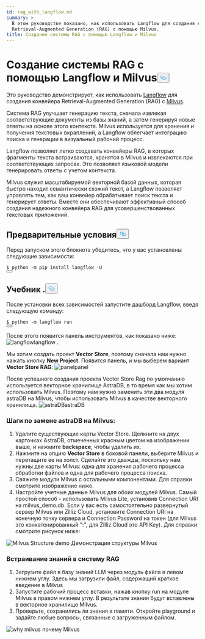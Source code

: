 ```yaml
---
id: rag_with_langflow.md
summary: >-
  В этом руководстве показано, как использовать Langflow для создания конвейера
  Retrieval-Augmented Generation (RAG) с помощью Milvus.
title: Создание системы RAG с помощью Langflow и Milvus
---
```

<h1 id="Building-a-RAG-System-Using-Langflow-with-Milvus" class="common-anchor-header">Создание системы RAG с помощью Langflow и Milvus<button data-href="#Building-a-RAG-System-Using-Langflow-with-Milvus" class="anchor-icon" translate="no">
      <svg translate="no"
        aria-hidden="true"
        focusable="false"
        height="20"
        version="1.1"
        viewBox="0 0 16 16"
        width="16"
      >
        <path
          fill="#0092E4"
          fill-rule="evenodd"
          d="M4 9h1v1H4c-1.5 0-3-1.69-3-3.5S2.55 3 4 3h4c1.45 0 3 1.69 3 3.5 0 1.41-.91 2.72-2 3.25V8.59c.58-.45 1-1.27 1-2.09C10 5.22 8.98 4 8 4H4c-.98 0-2 1.22-2 2.5S3 9 4 9zm9-3h-1v1h1c1 0 2 1.22 2 2.5S13.98 12 13 12H9c-.98 0-2-1.22-2-2.5 0-.83.42-1.64 1-2.09V6.25c-1.09.53-2 1.84-2 3.25C6 11.31 7.55 13 9 13h4c1.45 0 3-1.69 3-3.5S14.5 6 13 6z"
        ></path>
      </svg>
    </button></h1><p>Это руководство демонстрирует, как использовать <a href="https://www.langflow.org/">Langflow</a> для создания конвейера Retrieval-Augmented Generation (RAG) с <a href="https://milvus.io/">Milvus</a>.</p>
<p>Система RAG улучшает генерацию текста, сначала извлекая соответствующие документы из базы знаний, а затем генерируя новые ответы на основе этого контекста. Milvus используется для хранения и получения текстовых вкраплений, а Langflow облегчает интеграцию поиска и генерации в визуальный рабочий процесс.</p>
<p>Langflow позволяет легко создавать конвейеры RAG, в которых фрагменты текста встраиваются, хранятся в Milvus и извлекаются при соответствующих запросах. Это позволяет языковой модели генерировать ответы с учетом контекста.</p>
<p>Milvus служит масштабируемой векторной базой данных, которая быстро находит семантически схожий текст, а Langflow позволяет управлять тем, как ваш конвейер обрабатывает поиск текста и генерирует ответы. Вместе они обеспечивают эффективный способ создания надежного конвейера RAG для усовершенствованных текстовых приложений.</p>
<h2 id="Prerequisites" class="common-anchor-header">Предварительные условия<button data-href="#Prerequisites" class="anchor-icon" translate="no">
      <svg translate="no"
        aria-hidden="true"
        focusable="false"
        height="20"
        version="1.1"
        viewBox="0 0 16 16"
        width="16"
      >
        <path
          fill="#0092E4"
          fill-rule="evenodd"
          d="M4 9h1v1H4c-1.5 0-3-1.69-3-3.5S2.55 3 4 3h4c1.45 0 3 1.69 3 3.5 0 1.41-.91 2.72-2 3.25V8.59c.58-.45 1-1.27 1-2.09C10 5.22 8.98 4 8 4H4c-.98 0-2 1.22-2 2.5S3 9 4 9zm9-3h-1v1h1c1 0 2 1.22 2 2.5S13.98 12 13 12H9c-.98 0-2-1.22-2-2.5 0-.83.42-1.64 1-2.09V6.25c-1.09.53-2 1.84-2 3.25C6 11.31 7.55 13 9 13h4c1.45 0 3-1.69 3-3.5S14.5 6 13 6z"
        ></path>
      </svg>
    </button></h2><p>Перед запуском этого блокнота убедитесь, что у вас установлены следующие зависимости:</p>
<pre><code translate="no" class="language-shell"><span class="hljs-meta prompt_">$ </span><span class="language-bash">python -m pip install langflow -U</span>
<button class="copy-code-btn"></button></code></pre>
<h2 id="Tutorial" class="common-anchor-header">Учебник .<button data-href="#Tutorial" class="anchor-icon" translate="no">
      <svg translate="no"
        aria-hidden="true"
        focusable="false"
        height="20"
        version="1.1"
        viewBox="0 0 16 16"
        width="16"
      >
        <path
          fill="#0092E4"
          fill-rule="evenodd"
          d="M4 9h1v1H4c-1.5 0-3-1.69-3-3.5S2.55 3 4 3h4c1.45 0 3 1.69 3 3.5 0 1.41-.91 2.72-2 3.25V8.59c.58-.45 1-1.27 1-2.09C10 5.22 8.98 4 8 4H4c-.98 0-2 1.22-2 2.5S3 9 4 9zm9-3h-1v1h1c1 0 2 1.22 2 2.5S13.98 12 13 12H9c-.98 0-2-1.22-2-2.5 0-.83.42-1.64 1-2.09V6.25c-1.09.53-2 1.84-2 3.25C6 11.31 7.55 13 9 13h4c1.45 0 3-1.69 3-3.5S14.5 6 13 6z"
        ></path>
      </svg>
    </button></h2><p>После установки всех зависимостей запустите дашборд Langflow, введя следующую команду:</p>
<pre><code translate="no" class="language-shell"><span class="hljs-meta prompt_">$ </span><span class="language-bash">python -m langflow run</span>
<button class="copy-code-btn"></button></code></pre>
<p>После этого появится панель инструментов, как показано ниже: <span class="img-wrapper"> <img translate="no" src="/docs/v2.6.x/assets/langflow_dashboard_start.png" alt="langflow" class="doc-image" id="langflow" /><span>langflow</span> </span>.</p>
<p>Мы хотим создать проект <strong>Vector Store</strong>, поэтому сначала нам нужно нажать кнопку <strong>New Project</strong>. Появится панель, и мы выберем вариант <strong>Vector Store RAG</strong>: <span class="img-wrapper"> <img translate="no" src="/docs/v2.6.x/assets/langflow_dashboard_new_project.png" alt="panel" class="doc-image" id="panel" /><span>panel</span> </span></p>
<p>После успешного создания проекта Vector Store Rag по умолчанию используется векторное хранилище AstraDB, в то время как мы хотим использовать Milvus. Поэтому нам нужно заменить эти два модуля astraDB на Milvus, чтобы использовать Milvus в качестве векторного хранилища. <span class="img-wrapper"> <img translate="no" src="/docs/v2.6.x/assets/langflow_default_structure.png" alt="astraDB" class="doc-image" id="astradb" /><span>astraDB</span> </span></p>
<h3 id="Steps-to-replace-astraDB-with-Milvus" class="common-anchor-header">Шаги по замене astraDB на Milvus:</h3><ol>
<li>Удалите существующие карты Vector Store. Щелкните на двух карточках AstraDB, отмеченных красным цветом на изображении выше, и нажмите <strong>backspace</strong>, чтобы удалить их.</li>
<li>Нажмите на опцию <strong>Vector Store</strong> в боковой панели, выберите Milvus и перетащите ее на холст. Сделайте это дважды, поскольку нам нужны две карты Milvus: одна для хранения рабочего процесса обработки файлов и одна для рабочего процесса поиска.</li>
<li>Свяжите модули Milvus с остальными компонентами. Для справки смотрите изображение ниже.</li>
<li>Настройте учетные данные Milvus для обоих модулей Milvus. Самый простой способ - использовать Milvus Lite, установив Connection URI на milvus_demo.db. Если у вас есть самостоятельно развернутый сервер Milvus или Zilliz Cloud, установите Connection URI на конечную точку сервера и Connection Password на токен (для Milvus это конкатенированный "<username>:<password>", для Zilliz Cloud это API Key). Для справки смотрите рисунок ниже:</li>
</ol>
<p>
  
   <span class="img-wrapper"> <img translate="no" src="/docs/v2.6.x/assets/langflow_milvus_structure.png" alt="Milvus Structure demo" class="doc-image" id="milvus-structure-demo" />
   </span> <span class="img-wrapper"> <span>Демонстрация структуры Milvus</span> </span></p>
<h3 id="Embed-knowledge-into-the-RAG-system" class="common-anchor-header">Встраивание знаний в систему RAG</h3><ol>
<li>Загрузите файл в базу знаний LLM через модуль файла в левом нижнем углу. Здесь мы загрузили файл, содержащий краткое введение в Milvus</li>
<li>Запустите рабочий процесс вставки, нажав кнопку run на модуле Milvus в правом нижнем углу. В результате знания будут вставлены в векторное хранилище Milvus.</li>
<li>Проверьте, сохранились ли знания в памяти. Откройте playground и задайте любые вопросы, связанные с загруженным файлом.</li>
</ol>
<p>
  
   <span class="img-wrapper"> <img translate="no" src="/docs/v2.6.x/assets/langflow_why_milvus.png" alt="why milvus" class="doc-image" id="why-milvus" />
   </span> <span class="img-wrapper"> <span>почему Milvus</span> </span></p>
